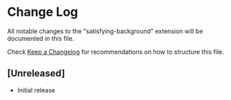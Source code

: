 # Change Log

All notable changes to the "satisfying-background" extension will be documented in this file.

Check [Keep a Changelog](http://keepachangelog.com/) for recommendations on how to structure this file.

## [Unreleased]

- Initial release